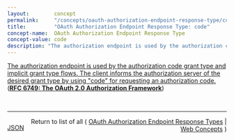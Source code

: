 ```yaml
---
layout:        concept
permalink:     "/concepts/oauth-authorization-endpoint-response-type/code"
title:         "OAuth Authorization Endpoint Response Type: code"
concept-name:  OAuth Authorization Endpoint Response Type
concept-value: code
description: "The authorization endpoint is used by the authorization code grant type and implicit grant type flows. The client informs the authorization server of the desired grant type by using \"code\" for requesting an authorization code."
---
```


[The authorization endpoint is used by the authorization code grant type and implicit grant type flows. The client informs the authorization server of the desired grant type by using "code" for requesting an authorization code.](https://datatracker.ietf.org/doc/html/rfc6749#section-5 "Read documentation for OAuth Authorization Endpoint Response Type &#34;code&#34;") (**[RFC 6749: The OAuth 2.0 Authorization Framework](/specs/IETF/RFC/6749 "The OAuth 2.0 authorization framework enables a third-party application to obtain limited access to an HTTP service, either on behalf of a resource owner by orchestrating an approval interaction between the resource owner and the HTTP service, or by allowing the third-party application to obtain access on its own behalf. This specification replaces and obsoletes the OAuth 1.0 protocol described in RFC 5849.")**)

<br/>
<hr/>

<p style="float : left"><a href="./code.json" title="JSON representing this particular Web Concept value">JSON</a></p>
<p style="text-align: right">Return to list of all ( <a href="../oauth-authorization-endpoint-response-type/">OAuth Authorization Endpoint Response Types</a> | <a href="../">Web Concepts</a> )</p>
